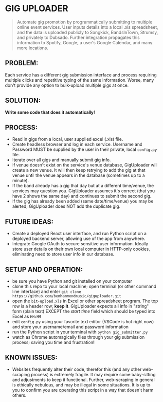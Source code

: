 # GIG UPLOADER

> Automate gig promotion by programmatically submitting to multiple online event services. User inputs details into a local .xls spreadsheet, and the data is uploaded publicly to Songkick, BandsInTown, Strumsy, and privately to Dubsado. Further integration propagates this information to Spotify, Google, a user's Google Calendar, and many more locations.

## PROBLEM:

Each service has a different gig submission interface and process requiring multiple clicks and repetitive typing of the same information. Worse, many don't provide any option to bulk-upload multiple gigs at once.

## SOLUTION:

**Write some code that does it automatically!**

## PROCESS:

- Read in gigs from a local, user supplied excel (.xls) file.
- Create headless browser and log in each service. Username and Password MUST be supplied by the user in their private, local `config.py` file.
- Iterate over all gigs and manually submit gig info.
- If venue doesn't exist on the service's venue database, GigUploader will create a new venue. It will then keep retrying to add the gig at that venue until the venue appears in the database (sometimes up to a minute).
- If the band already has a gig that day but at a different time/venue, the services may question you. GigUploader assumes it's correct (that you have 2 shows the same day) and continues to submit the second gig.
- If the gig has already been added (same date/time/venue) you may be alerted; GigUploader does NOT add the duplicate gig.

## FUTURE IDEAS:

- Create a deployed React user interface, and run Python script on a deployed backend server, allowing use of the app from anywhere.
- Integrate Google OAuth to secure sensitive user information. Ideally store user details on their own local computer in HTTP-only cookies, eliminating need to store user info in our database.

## SETUP AND OPERATION:

- be sure you have Python and git installed on your computer
- clone this repo to your local machine; open terminal (or other command line interface) and enter `git clone https://github.com/benhammondmusic/giguploader.git`
- open the `bit-upload.xls` in Excel or other spreadsheet program. The top row is a header row; **keep it**. GigUploader expects all info in "string" form (plain text) EXCEPT the _start time_ field which should be typed into Excel as `HH:MM`
- edit `config.py` using your favorite text editor (VSCode is hot right now) and store your username/email and password information
- run the Python script in your terminal with `python gig_submitter.py`
- watch as Chrome automagically flies through your gig submission process; saving you time and frustration!

## KNOWN ISSUES:

- Websites frequently alter their code, therefor this (and any other web-scraping process) is extremely fragile. It may require some baby-sitting and adjustments to keep it functional. Further, web-scraping in general is ethically nebulous, and may be illegal in some situations. It is up to you to confirm you are operating this script in a way that doesn't harm others.
